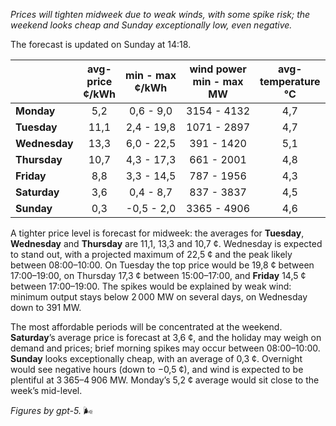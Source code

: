 *Prices will tighten midweek due to weak winds, with some spike risk; the weekend looks cheap and Sunday exceptionally low, even negative.*

The forecast is updated on Sunday at 14:18.

|  | avg-<br>price<br>¢/kWh | min - max<br>¢/kWh | wind power<br>min - max<br>MW | avg-<br>temperature<br>°C |
|:-------------|:----------------:|:----------------:|:-------------:|:-------------:|
| **Monday** | 5,2 | 0,6 - 9,0 | 3154 - 4132 | 4,7 |
| **Tuesday** | 11,1 | 2,4 - 19,8 | 1071 - 2897 | 4,7 |
| **Wednesday** | 13,3 | 6,0 - 22,5 | 391 - 1420 | 5,1 |
| **Thursday** | 10,7 | 4,3 - 17,3 | 661 - 2001 | 4,8 |
| **Friday** | 8,8 | 3,3 - 14,5 | 787 - 1956 | 4,3 |
| **Saturday** | 3,6 | 0,4 - 8,7 | 837 - 3837 | 4,5 |
| **Sunday** | 0,3 | -0,5 - 2,0 | 3365 - 4906 | 4,6 |

A tighter price level is forecast for midweek: the averages for **Tuesday**, **Wednesday** and **Thursday** are 11,1, 13,3 and 10,7 ¢. Wednesday is expected to stand out, with a projected maximum of 22,5 ¢ and the peak likely between 08:00–10:00. On Tuesday the top price would be 19,8 ¢ between 17:00–19:00, on Thursday 17,3 ¢ between 15:00–17:00, and **Friday** 14,5 ¢ between 17:00–19:00. The spikes would be explained by weak wind: minimum output stays below 2 000 MW on several days, on Wednesday down to 391 MW.

The most affordable periods will be concentrated at the weekend. **Saturday**’s average price is forecast at 3,6 ¢, and the holiday may weigh on demand and prices; brief morning spikes may occur between 08:00–10:00. **Sunday** looks exceptionally cheap, with an average of 0,3 ¢. Overnight would see negative hours (down to −0,5 ¢), and wind is expected to be plentiful at 3 365–4 906 MW. Monday’s 5,2 ¢ average would sit close to the week’s mid-level.

*Figures by gpt-5.* 🌬️
